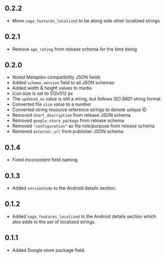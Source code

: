 ## 0.2.2

- Move `saga_features_localized` to be along side other localized strings

## 0.2.1

- Remove `age_rating` from release schema for the time being

## 0.2.0

- Noted Metaplex-compatibility JSON fields
- Added `schema_version` field to all JSON schemas
- Added width & height values to media
- Icon size is set to 512x512 px
- The `updated_on` value is still a string, but follows ISO 8601 string format
- Converted file `size` value to a number
- Converted string resource reference strings to denote unique ID
- Removed `short_description` from release JSON schema
- Removed `google_store_package` from release schema
- Removed `"configuration"` as file role/purpose from release schema
- Removed `external_url` from publisher JSON schema

## 0.1.4

- Fixed inconsistent field naming.

## 0.1.3

- Added `versionCode` to the Android details section.

## 0.1.2

- Added `saga_features_localized` to the Android details section which also adds to the set of localized strings.

## 0.1.1

- Added Google store package field.